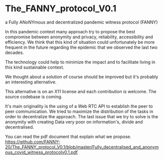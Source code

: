 # The_FANNY_protocol_V0.1
a Fully ANoNYmous and decentralized pandemic witness protocol (FANNY)

In this pandemic context many approach try to propose the best compromise between anonymity and privacy, reliability, accessibility and efficiency. We think that this kind of situation could unfortunately be more frequent in the future regarding the epidemic that we observed the last two decades.

The technology could help to minimize the impact and to facilitate living in this kind sustainable context.

We thought about a solution of course should be improved but it's probably an interesting alternative.

This alternative is on an X11 license and each contribution is welcome. The source codebase is coming.

It's main originality is the using of a Web RTC API to establish the peer to peer communication. We tried to maximize the distribution of the tasks in order to decentralize the approach. The last issue that we try to solve is the anonymity with creating Data very poor on information's, divide and decentralised.

You can read the pdf document that explain what we propose.
https://github.com/FANNY-20/The_FANNY_protocol_V0.1/blob/master/Fully_decentralised_and_anonymous_covid_witness_protocolv0.1.pdf
